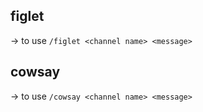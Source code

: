 ## figlet
-> to use ```/figlet <channel name> <message>```

## cowsay
-> to use ```/cowsay <channel name> <message>```


 
